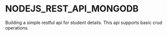 # NODEJS_REST_API_MONGODB
Building a simple restful api for student details. This api supports basic crud operations.
